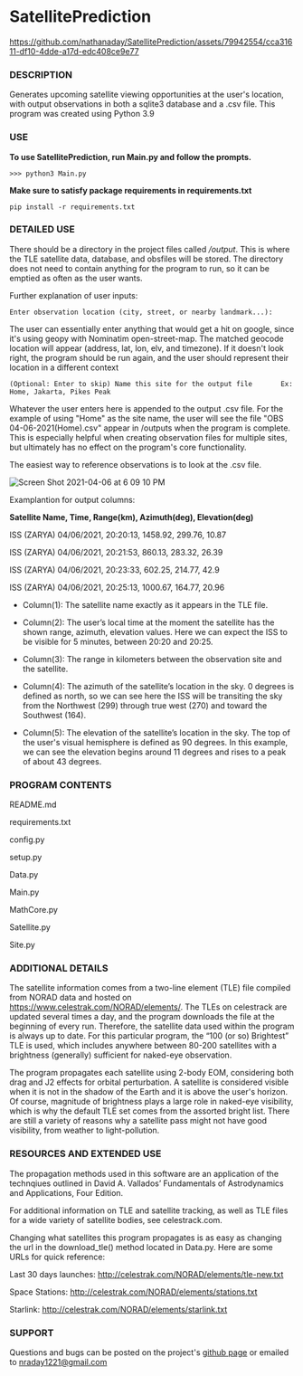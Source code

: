 # SatellitePrediction



https://github.com/nathanaday/SatellitePrediction/assets/79942554/cca31611-df10-4dde-a17d-edc408ce9e77



### DESCRIPTION
Generates upcoming satellite viewing opportunities at the user's location, with output observations in 
both a sqlite3 database and a .csv file. This program was created using Python 3.9

### USE
**To use SatellitePrediction, run Main.py and follow the prompts.**

`>>> python3 Main.py`

**Make sure to satisfy package requirements in requirements.txt**

`pip install -r requirements.txt`





### DETAILED USE

There should be a directory in the project files called */output*. This is where the TLE satellite data, database, and 
obsfiles will be stored. The directory does not need to contain anything for the program to run, so it can be emptied 
as often as the user wants.

Further explanation of user inputs:

`Enter observation location (city, street, or nearby landmark...):`

The user can essentially enter anything that would get a hit on google, since it's using geopy with Nominatim 
open-street-map. The matched geocode location will appear (address, lat, lon, elv, and timezone). If it doesn't 
look right, the program should be run again, and the user should represent their location in a different context

`(Optional: Enter to skip) Name this site for the output file	    Ex: Home, Jakarta, Pikes Peak`
    
Whatever the user enters here is appended to the output .csv file. For the example of using "Home" as the site 
name, the user will see the file "OBS 04-06-2021(Home).csv" appear in /outputs when the program is complete.
This is especially helpful when creating observation files for multiple sites, but ultimately has no effect on the 
program's core functionality.


The easiest way to reference observations is to look at the .csv file. 


![Screen Shot 2021-04-06 at 6 09 10 PM](https://user-images.githubusercontent.com/79942554/113796069-3a13bc00-9703-11eb-9b3b-24c89793f12a.png)



Examplantion for output columns:

**Satellite Name,	Time,	Range(km),	Azimuth(deg),	Elevation(deg)**

ISS (ZARYA)	04/06/2021, 20:20:13,	1458.92,	299.76,	10.87

ISS (ZARYA)	04/06/2021, 20:21:53,	860.13,	283.32,	26.39

ISS (ZARYA)	04/06/2021, 20:23:33,	602.25,	214.77,	42.9

ISS (ZARYA)	04/06/2021, 20:25:13,	1000.67,	164.77,	20.96

- Column(1): The satellite name exactly as it appears in the TLE file.

- Column(2): The user’s local time at the moment the satellite has the shown range, azimuth, elevation values. Here we can 
expect the ISS to be visible for 5 minutes, between 20:20 and 20:25.

- Column(3): The range in kilometers between the observation site and the satellite.

- Column(4): The azimuth of the satellite’s location in the sky. 0 degrees is defined as north, so we can see here the ISS
will be transiting the sky from the Northwest (299) through true west (270) and toward the Southwest (164).

- Column(5): The elevation of the satellite’s location in the sky. The top of the user's visual hemisphere is defined as
90 degrees. In this example, we can see the elevation begins around 11 degrees and rises to a peak of about 43 degrees.


### PROGRAM CONTENTS
README.md 

requirements.txt 

config.py 

setup.py 

Data.py 

Main.py 

MathCore.py 

Satellite.py 

Site.py


### ADDITIONAL DETAILS
The satellite information comes from a two-line element (TLE) file compiled from NORAD data and hosted
on https://www.celestrak.com/NORAD/elements/. The TLEs on celestrack are updated several times a day, and the program
downloads the file at the beginning of every run. Therefore, the satellite data used within the program is always up to
date. For this particular program, the “100 (or so) Brightest” TLE is used, which includes anywhere between 80-200
satellites with a brightness (generally) sufficient for naked-eye observation.

The program propagates each satellite using 2-body EOM, considering both drag and J2 effects for orbital perturbation. 
A satellite is considered visible when it is not in the shadow of the Earth and it is above the user's horizon. Of 
course, magnitude of brightness plays a large role in naked-eye visibility, which is why the default TLE set comes from
the assorted bright list. There are still a variety of reasons why a satellite pass might not have good visibility, 
from weather to light-pollution.


### RESOURCES AND EXTENDED USE
The propagation methods used in this software are an application of the technqiues outlined in David A. Vallados’ 
Fundamentals of Astrodynamics and Applications, Four Edition.

For additional information on TLE and satellite tracking, as well as TLE files for a wide variety of satellite bodies,
see celestrack.com.

Changing what satellites this program propagates is as easy as changing the url in the download_tle() method located in
Data.py. Here are some URLs for quick reference:

Last 30 days launches: http://celestrak.com/NORAD/elements/tle-new.txt

Space Stations: http://celestrak.com/NORAD/elements/stations.txt

Starlink: http://celestrak.com/NORAD/elements/starlink.txt

### SUPPORT
Questions and bugs can be posted on the project's [github page](https://github.com/nathanaday/SatellitePrediction) or 
emailed to nraday1221@gmail.com

